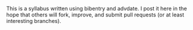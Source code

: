 This is a syllabus written using bibentry and advdate. I post it here in the hope that others will fork, improve, and submit pull requests (or at least interesting branches).
